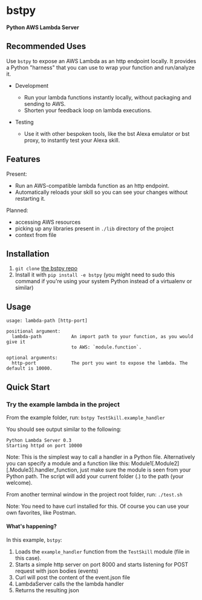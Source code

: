 # bstpy

**Python AWS Lambda Server**

## Recommended Uses
Use `bstpy` to expose an AWS Lambda as an http endpoint locally. It provides a Python "harness" that you can use to wrap your
function and run/analyze it.

  - Development
    - Run your lambda functions instantly locally, without packaging and sending to AWS.
    - Shorten your feedback loop on lambda executions.

  - Testing
    - Use it with other bespoken tools, like the bst Alexa emulator or bst proxy, to instantly test your Alexa skill.

## Features
Present:
  - Run an AWS-compatible lambda function as an http endpoint.
  - Automatically reloads your skill so you can see your changes without restarting it.


Planned:
  - accessing AWS resources
  - picking up any libraries present in ``./lib`` directory of the project
  - context from file

## Installation
1. `git clone` [the bstpy repo](https://github.com/bespoken/bstpy.git)
2. Install it with `pip install -e bstpy` (you might need to sudo this command if you're using your system Python instead of a virtualenv or similar)


## Usage

```
usage: lambda-path [http-port]

positional argument:
  lambda-path           An import path to your function, as you would give it
                        to AWS: `module.function`.

optional arguments:
  http-port             The port you want to expose the lambda. The default is 10000.
```

## Quick Start

### Try the example lambda in the project

From the example folder, run:
`bstpy TestSkill.example_handler`

You should see output similar to the following:
```
Python Lambda Server 0.3
Starting httpd on port 10000
```

Note: This is the simplest way to call a handler in a Python file. 
Alternatively you can specify a module and a function like this: Module1[.Module2][.Module3].handler_function,
just make sure the module is seen from your Python path. The script will add your current folder (.) to the path (your welcome).

From another terminal window in the project root folder, run:
`./test.sh`

Note: You need to have curl installed for this. Of course you can use your own favorites, like Postman.

#### What's happening?

In this example, `bstpy`:
  1. Loads the `example_handler` function from the `TestSkill` module (file in this case).
  1. Starts a simple http server on port 8000 and starts listening for POST request with json bodies (events)
  1. Curl will post the content of the event.json file
  1. LambdaServer calls the the lambda handler
  1. Returns the resulting json
